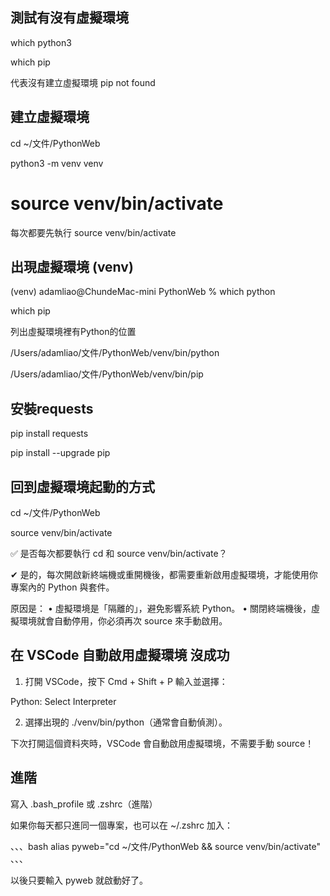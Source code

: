 ## 測試有沒有虛擬環境

which python3

which pip

代表沒有建立虛擬環境 pip not found

## 建立虛擬環境

cd ~/文件/PythonWeb

python3 -m venv venv

# source venv/bin/activate
每次都要先執行 source venv/bin/activate

## 出現虛擬環境 (venv)

(venv) adamliao@ChundeMac-mini PythonWeb % which python

which pip

列出虛擬環境裡有Python的位置

/Users/adamliao/文件/PythonWeb/venv/bin/python

/Users/adamliao/文件/PythonWeb/venv/bin/pip

## 安裝requests

pip install requests

pip install --upgrade pip

## 回到虛擬環境起動的方式

cd ~/文件/PythonWeb

source venv/bin/activate


✅ 是否每次都要執行 cd 和 source venv/bin/activate？

✔ 是的，每次開啟新終端機或重開機後，都需要重新啟用虛擬環境，才能使用你專案內的 Python 與套件。

原因是：
	•	虛擬環境是「隔離的」，避免影響系統 Python。
 	•	關閉終端機後，虛擬環境就會自動停用，你必須再次 source 來手動啟用。


## 在 VSCode 自動啟用虛擬環境 沒成功

1.	打開 VSCode，按下 Cmd + Shift + P 輸入並選擇：

Python: Select Interpreter

2.	選擇出現的 ./venv/bin/python（通常會自動偵測）。

下次打開這個資料夾時，VSCode 會自動啟用虛擬環境，不需要手動 source！

## 進階

寫入 .bash_profile 或 .zshrc（進階）

如果你每天都只進同一個專案，也可以在 ~/.zshrc 加入：

、、、bash
alias pyweb="cd ~/文件/PythonWeb && source venv/bin/activate"
、、、

以後只要輸入 pyweb 就啟動好了。
